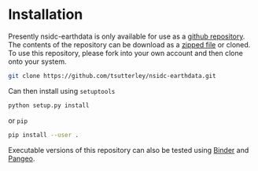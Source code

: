 Installation
============

Presently nsidc-earthdata is only available for use as a [github repository](https://github.com/tsutterley/nsidc-earthdata).
The contents of the repository can be download as a [zipped file](https://github.com/tsutterley/nsidc-earthdata/archive/master.zip)  or cloned.
To use this repository, please fork into your own account and then clone onto your system.  
```bash
git clone https://github.com/tsutterley/nsidc-earthdata.git
```
Can then install using `setuptools`
```bash
python setup.py install
```
or `pip`
```bash
pip install --user .
```

Executable versions of this repository can also be tested using [Binder](https://mybinder.org/v2/gh/tsutterley/nsidc-earthdata/master) and [Pangeo](https://binder.pangeo.io/v2/gh/tsutterley/nsidc-earthdata/master).
